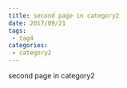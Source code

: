 ```yaml
---
title: second page in category2
date: 2017/09/21
tags:
 - tag4
categories:
 - category2
---
```


second page in category2